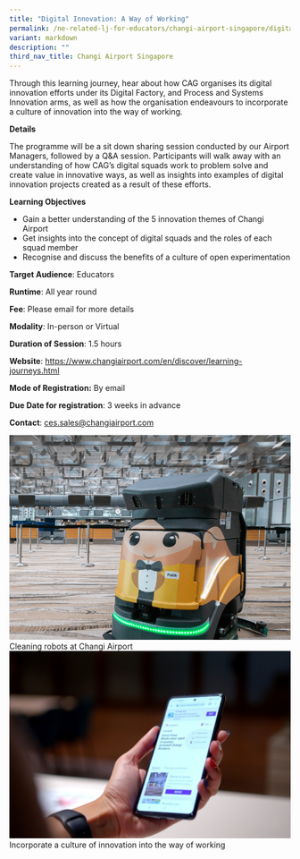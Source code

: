 ```yaml
---
title: "Digital Innovation: A Way of Working"
permalink: /ne-related-lj-for-educators/changi-airport-singapore/digital-innovation/
variant: markdown
description: ""
third_nav_title: Changi Airport Singapore
---
```

Through this learning journey, hear about how CAG organises its digital innovation efforts under its Digital Factory, and Process and Systems Innovation arms, as well as how the organisation endeavours to incorporate a culture of innovation into the way of working.

**Details**

The programme will be a sit down sharing session conducted by our Airport Managers, followed by a Q&A session. Participants will walk away with an understanding of how CAG’s digital squads work to problem solve and create value in innovative ways, as well as insights into examples of digital innovation projects created as a result of these efforts. 

**Learning Objectives**

* Gain a better understanding of the 5 innovation themes of Changi Airport
* Get insights into the concept of digital squads and the roles of each squad member
* Recognise and discuss the benefits of a culture of open experimentation

**Target Audience**: Educators

**Runtime**: All year round

**Fee**: Please email for more details

**Modality**: In-person or Virtual

**Duration of Session**: 1.5 hours

**Website**: https://www.changiairport.com/en/discover/learning-journeys.html

**Mode of Registration:** By email

**Due Date for registration**: 3 weeks in advance

**Contact**: ces.sales@changiairport.com

![](/images/13__Digital_Innovation_1.png)   Cleaning robots at Changi Airport
![](/images/13__Digital_Innovation_2.jpg)   Incorporate a culture of innovation into the way of working